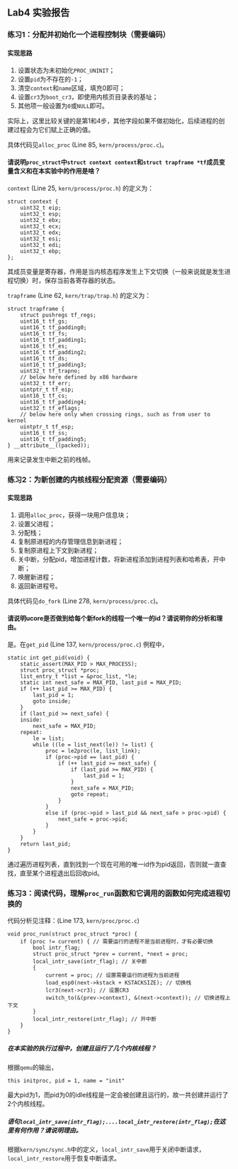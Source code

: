 ## Lab4 实验报告

### 练习1：分配并初始化一个进程控制块（需要编码）

#### 实现思路

1. 设置状态为未初始化`PROC_UNINIT`；
2. 设置`pid`为不存在的`-1`；
3. 清空`context`和`name`区域，填充0即可；
4. 设置`cr3`为`boot_cr3`，即使用内核页目录表的基址；
5. 其他项一般设置为`0`或`NULL`即可。

实际上，这里比较关键的是第1和4步，其他字段如果不做初始化，后续进程的创建过程会为它们赋上正确的值。

具体代码见`alloc_proc` (Line 85, `kern/process/proc.c`)。

#### 请说明`proc_struct`中`struct context context`和`struct trapframe *tf`成员变量含义和在本实验中的作用是啥？

`context` (Line 25, `kern/process/proc.h`) 的定义为：

    struct context {
        uint32_t eip;
        uint32_t esp;
        uint32_t ebx;
        uint32_t ecx;
        uint32_t edx;
        uint32_t esi;
        uint32_t edi;
        uint32_t ebp;
    };

其成员变量是寄存器，作用是当内核态程序发生上下文切换（一般来说就是发生进程切换）时，保存当前各寄存器的状态。

`trapframe` (Line 62, `kern/trap/trap.h`) 的定义为：

    struct trapframe {
        struct pushregs tf_regs;
        uint16_t tf_gs;
        uint16_t tf_padding0;
        uint16_t tf_fs;
        uint16_t tf_padding1;
        uint16_t tf_es;
        uint16_t tf_padding2;
        uint16_t tf_ds;
        uint16_t tf_padding3;
        uint32_t tf_trapno;
        // below here defined by x86 hardware
        uint32_t tf_err;
        uintptr_t tf_eip;
        uint16_t tf_cs;
        uint16_t tf_padding4;
        uint32_t tf_eflags;
        // below here only when crossing rings, such as from user to kernel
        uintptr_t tf_esp;
        uint16_t tf_ss;
        uint16_t tf_padding5;
    } __attribute__((packed));

用来记录发生中断之前的栈帧。

### 练习2：为新创建的内核线程分配资源（需要编码）

#### 实现思路

1. 调用`alloc_proc`，获得一块用户信息块；
2. 设置父进程；
3. 分配栈；
4. 复制原进程的内存管理信息到新进程；
5. 复制原进程上下文到新进程；
6. 关中断，分配pid，增加进程计数，将新进程添加到进程列表和哈希表，开中断；
7. 唤醒新进程；
8. 返回新进程号。

具体代码见`do_fork` (Line 278, `kern/process/proc.c`)。

#### 请说明ucore是否做到给每个新fork的线程一个唯一的id？请说明你的分析和理由。

是。在`get_pid` (Line 137, `kern/process/proc.c`) 例程中，

```
static int get_pid(void) {
    static_assert(MAX_PID > MAX_PROCESS);
    struct proc_struct *proc;
    list_entry_t *list = &proc_list, *le;
    static int next_safe = MAX_PID, last_pid = MAX_PID;
    if (++ last_pid >= MAX_PID) {
        last_pid = 1;
        goto inside;
    }
    if (last_pid >= next_safe) {
    inside:
        next_safe = MAX_PID;
    repeat:
        le = list;
        while ((le = list_next(le)) != list) {
            proc = le2proc(le, list_link);
            if (proc->pid == last_pid) {
                if (++ last_pid >= next_safe) {
                    if (last_pid >= MAX_PID) {
                        last_pid = 1;
                    }
                    next_safe = MAX_PID;
                    goto repeat;
                }
            }
            else if (proc->pid > last_pid && next_safe > proc->pid) {
                next_safe = proc->pid;
            }
        }
    }
    return last_pid;
}
```

通过遍历进程列表，直到找到一个现在可用的唯一id作为pid返回，否则就一直查找，直至某个进程退出后回收pid。

### 练习3：阅读代码，理解`proc_run`函数和它调用的函数如何完成进程切换的

代码分析见注释：(Line 173, `kern/proc/proc.c`)

```
void proc_run(struct proc_struct *proc) {
    if (proc != current) { // 需要运行的进程不是当前进程时，才有必要切换
        bool intr_flag;
        struct proc_struct *prev = current, *next = proc;
        local_intr_save(intr_flag); // 关中断
        {
            current = proc; // 设置需要运行的进程为当前进程
            load_esp0(next->kstack + KSTACKSIZE); // 切换栈
            lcr3(next->cr3); // 设置CR3
            switch_to(&(prev->context), &(next->context)); // 切换进程上下文
        }
        local_intr_restore(intr_flag); // 开中断
    }
}
```

##### 在本实验的执行过程中，创建且运行了几个内核线程？

根据`qemu`的输出，

    this initproc, pid = 1, name = "init"

最大pid为1，而pid为0的idle线程是一定会被创建且运行的，故一共创建并运行了2个内核线程。

##### 语句`local_intr_save(intr_flag);....local_intr_restore(intr_flag);`在这里有何作用？请说明理由。

根据`kern/sync/sync.h`中的定义，`local_intr_save`用于关闭中断请求，`local_intr_restore`用于恢复中断请求。
